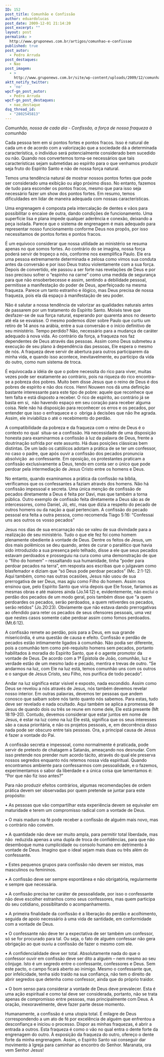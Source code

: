 ```yaml
---
ID: 152
post_title: Comunhão e Confissão
author: eduardolucas
post_date: 2009-12-01 21:14:20
post_excerpt: ""
layout: post
permalink: >
  http://www.gruponews.com.br/artigos/comunhao-e-confissao
published: true
post_autor:
  - Pedro Arruda
post_destaques:
  - Nao
post_imagem:
  - >
    http://www.gruponews.com.br/site/wp-content/uploads/2009/12/comunhao_e_confissao.jpg
aktt_notify_twitter:
  - 'no'
wpcf-gn_post_autor:
  - Pedro Arruda
wpcf-gn_post_destaques:
  - nao_destaque
dsq_thread_id:
  - "2802545813"
---
```

<em>Comunhão, nossa de cada dia - Confissão, a força de nossa fraqueza à comunhão</em>

Cada pessoa tem em si pontos fortes e pontos fracos. Isso é natural de cada um e de acordo com a valorização que a sociedade dá a determinada característica, o indivíduo será potencialmente considerado bem sucedido ou não. Quando nos convertemos torna-se necessários que tais características sejam submetidas ao espírito para o que venhamos produzir seja fruto do Espírito Santo e não de nossa força natural.

Temos uma tendência natural de mostrar nossos pontos fortes que pode ser considerado uma exibição ou algo próximo disso. No entanto, fazemos de tudo para esconder os pontos fracos, mesmo que para isso seja necessário fazer um show dos pontos fortes. Em resumo, temos dificuldades em lidar de maneira adequada com nossas características.

Uma engrenagem é composta pela intercalação de dentes e vãos para possibilitar o encaixe de outra, dando condições de funcionamento. Uma superfície lisa e plana impede qualquer aderência e conexão, deixando a peça isolada. Parece que o sistema de engrenagem é mais adequado para representar nosso funcionamento conforme Deus nos propôs, por isso necessitamos de pontos fortes e pontos fracos.

É um equívoco considerar que nossa utilidade ao ministério se resuma apenas no que somos fortes. Ao contrário do se imagina, nossa força poderá servir de tropeço a nós, conforme nos exemplifica Paulo. Ele era uma pessoa extremamente determinada e zelosa como vimos sua conduta antes da conversão e por isso Deus tratou violentamente com a sua força. Depois de convertido, ele passou a ser forte nas revelações de Deus e por isso precisou sofrer o “espinho na carne” como uma medida de segurança para que não ensoberbecesse e assim, sentindo a debilidade pessoal, permitisse a manifestação do poder de Deus, aperfeiçoado na mesma fraqueza. Parece um tanto estranho e ilógico, mas Deus precisa de nossa fraqueza, pois ela dá espaço à manifestação de seu poder.

Não é salutar a nossa tendência de valorizar as qualidades naturais antes de passarem por um tratamento do Espírito Santo. Moisés teve que desfazer-se de sua força natural, esperando por quarenta anos no deserto até ela se esvaísse. O mesmo podemos dizer sobre Paulo que curtiu um retiro de 14 anos na arábia, entre a sua conversão e o início definitivo de seu ministério. Tempo perdido? Não, necessário para a mudança de caráter adequado à nova vida. Ao contrário da força, a fraqueza nos faz dependentes de Deus através das pessoas. Assim como Deus submeteu a execução de seu plano à dependência das pessoas, Ele espera o mesmo de nós. A fraqueza deve servir de abertura para outros participarem da minha vida, e quando isso acontece, inevitavelmente, eu participo da vida do outro, como num sistema de troca.

É equivocada a idéia de que o pobre necessita do rico para viver, muitas vezes pode ser exatamente ao contrário, pois na riqueza do rico encontra-se a pobreza dos pobres. Muito bem disse Jesus que o reino de Deus é dos pobres de espírito e não dos ricos. Henri Nouwen nos dá uma definição bastante interessante para este tipo de pobre: aquele que reconhece que tem falta e está disposto a receber. O rico de espírito, ao contrário já se basta em si,  não havendo espaço em seu coração para receber alguma coisa. Nele não há disposição para reconhecer os erros e os pecados, por entender que isso o enfraquece e o  obriga à decisões que não lhe agrada. Assim, ele inviabiliza o até o recebimento do perdão.

A compatibilidade da pobreza e da fraqueza com o reino de Deus é o contexto no qual  situa-se a confissão. Há necessidade de uma disposição honesta para examinarmos a confissão à luz da palavra de Deus, frente a doutrinação sofrida por este assunto. Há duas posições clássicas bem distintas. De um lado os católicos adotam a prática de se ter um confessor, no caso o padre, que após ouvir a confissão dos pecados pronuncia absolvição  ao confessante. Em oposição, os protestantes praticam a confissão exclusivamente a Deus, tendo em conta ser o único que pode perdoar pela intermediação de Jesus Cristo entre os homens e Deus.

No entanto, quando examinamos a prática da confissão na bíblia, verificamos que os confessantes a faziam através dos homens. Não há confissão impessoal e secreta. Uma única menção de confissão de pecados diretamente a Deus é feita por Davi, mas que também a torna pública. Outro exemplo de confissão feita diretamente a Deus são as de intercessores, como Daniel, Jó, etc, mas que dizia a respeito do pecado de outros homens ou da nação a qual pertenciam. A confissão do pecado pessoal era feita a outra pessoa, como recomenda Tiago 5:16: “Confessai uns aos outros os vosso pecados”

Jesus nos dias de sua encarnação não se valeu de sua divindade para a realização de seu ministério. Tudo o que ele fez foi como homem plenamente obediente à vontade de Deus. Dentre os feitos de Jesus, um dos mais polêmicos se deu quando, antes de curar o paralítico que havia sido introduzido a sua presença pelo telhado, disse a ele que seus pecados estavam perdoados e prosseguiu na cura como uma demonstração de que o “filho do homem” – ressaltando sua humanidade, tinha “poder para perdoar pecados na terra”, em resposta aos escribas que o julgavam como blasfemador e diziam que “só Deus pode perdoar pecados” (Mc. 2:1-12). Aqui também, como nas outras ocasiões, Jesus não usou de sua prerrogativa de ser Deus, mas agiu como Filho do homem. Assim nos ensinou que, pelo Espírito Santo que viria depois que Ele fosse, faríamos as mesmas obras e até maiores ainda (Jo.14:12) e, evidentemente, não exclui o perdão dos pecados de um modo geral, pois também disse que “a quem perdoardes os pecados, serão perdoados, a quem retiverdes os pecados, serão retidos” (Jo.20:23). Obviamente que não estava dando prerrogativas ao ofendido para reter os pecados de seus ofensores pessoais, uma vez que nestes casos somente cabe perdoar assim como fomos perdoados. (Mt.6:12).

A confissão remete ao perdão, pois para a Deus, em sua grande misericórdia, é uma questão de causa e efeito. Confissão e perdão de pecados estão intimamente ligados à comunhão. Não podia ser diferente, pois a comunhão tem como pré-requisito homens sem pecados, portanto habilitados à moradia do Espírito Santo, que é o agente promotor da vontade de Deus. De acordo com a 1ª Epístola de João, comunhão, luz e verdade estão de um mesmo lado e pecado, mentira e trevas de outro. “Se andarmos na luz, com Ele na luz está, temos comunhão uns com os outros e o sangue de Jesus Cristo, seu Filho, nos purifica de todo pecado”.

Andar na luz significa estar visível e exposto, nada escondido. Assim como Deus se revelou a nós através de Jesus, nós também devemos revelar nosso interior. Em outras palavras, devemos ter pessoas que andem conosco que saibam sobre nós tanto quanto nós sabemos. Para estas, tudo deve ser revelado e nada ocultado. Aqui também se aplica a promessa de Jesus de quando dois ou três se reune em nome dele, Ele está presente (Mt 18:19-20). Contudo, devemos considerar que estar juntos em nome de Jesus, é estar na luz como na luz Ele está, significa que os seus interesses são a causa prioritária, e não os projetos pessoais, e, em decorrência disso nada pode ser obscuro entre tais pessoas. Ora, a principal causa de Jesus é fazer a vontade do Pai.

A confissão secreta e impessoal, como normalmente é praticada, pode servir de pretexto de chatagem a Satanás, ameaçando nos desnudar. Com isso pretende nos prender num acordo tácito, através do qual ele preserva nossos segredos enquanto nós retemos nossa vida espiritual. Quando encontramos ambiente para confessarmos com pessoalidade, e o fazemos, experimentamos o sabor da liberdade e a única coisa que lamentamos é: “Por que não fiz isso antes?”

Para não produzir efeitos contrários, algumas recomendações de ordem prática devem ser observadas por quem pretende se juntar para este propósito:

• As pessoas que vão compartilhar esta experiência devem se equivaler em maturidade e terem um compromisso radical com a vontade de Deus.

• O mais maduro na fé pode receber a confissão de alguém mais novo, mas o contrário não convém.

• A quantidade não deve ser muito ampla, para permitir total liberdade, mas não  reduzida apenas a uma dupla de troca de confidências, para que não desemboque numa cumplicidade ou consolo humano em detrimento à vontade de Deus. Imagino que o ideal sejam mais duas ou três além do confessante.

• Estes pequenos grupos para confissão não devem ser mistos, mas masculinos ou femininos.

• A confissão deve ser sempre espontânea e não obrigatória, regularmente e sempre que necessária.

• A confissão precisa ter caráter de pessoalidade, por isso o confessante não deve escolher estranhos como seus confessores, mas quem participa do seu cotidiano, possiblitando o acompanhamento.

• A primeira finalidade da confissão é a liberação do perdão e acolhimento, seguida de apoio necessário à uma vida de santidade, em conformidade com a vontade de Deus.

• O confessante não deve ter a expectativa de ser também um confessor, só se for procurado para tal. Ou seja, o fato de alguém confessar não gera obrigação ao que ouviu a confissão de fazer o mesmo com ele.

• A confidencialidade deve ser total. Absolutamente nada do que o confessor ouvir em confissão deve ser dito a alguém – nem mesmo ao seu cônjuge. Isto é um segredo entre o confessante, confessores e Deus. Sem este pacto, o campo ficará aberto ao inimigo. Mesmo o confessante que, por infelicidade, tenha sido traído na sua confiança, não tem o direito de abrir segredos que detenha como confessor, ainda que do próprio traidor.

• O bom senso para considerar a vontade de Deus deve prevalecer. Esta é uma ação espiritual e como tal deve ser considerada, portanto, não se trata apenas de compromisso entre pessoas, mas principalmente com Deus. A oração, inexoravelmente, deve fazer parte desse momento.

Humanamente, a confissão é uma utopia total. É milagre de Deus correspondendo a um ato de fé por excelência de alguém que enfrentou a desconfiança e iniciou o processo. Dispor as minhas fraquezas, é abrir a entrada a outros. Esta fraqueza é como o vão no qual entra o dente forte da engrenagem do outro. À exposição da fraqueza do outro, ofereço o dente forte da minha engrenagem. Assim, o Espírito Santo vai conseguir dar movimento à Igreja para caminhar ao encontro do Senhor. Maranata, ora vem Senhor Jesus!